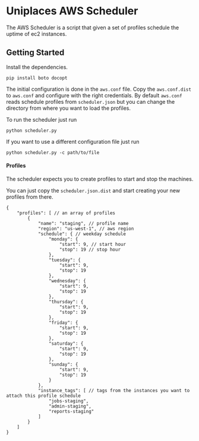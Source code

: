 # Uniplaces AWS Scheduler

The AWS Scheduler is a script that given a set of profiles schedule the uptime of ec2 instances.

## Getting Started

Install the dependencies.

    pip install boto docopt

The initial configuration is done in the `aws.conf` file. Copy the `aws.conf.dist`
to `aws.conf` and configure with the right credentials.
By default `aws.conf` reads schedule profiles from `scheduler.json` but you can change
the directory from where you want to load the profiles.

To run the scheduler just run

    python scheduler.py

If you want to use a different configuration file just run

    python scheduler.py -c path/to/file

#### Profiles

The scheduler expects you to create profiles to start and stop the machines.

You can just copy the `scheduler.json.dist` and start creating your new profiles from there.

```
{
    "profiles": [ // an array of profiles
        {
            "name": "staging", // profile name
            "region": "us-west-1", // aws region
            "schedule": { // weekday schedule
                "monday": {
                    "start": 9, // start hour
                    "stop": 19 // stop hour
                },
                "tuesday": {
                    "start": 9,
                    "stop": 19
                },
                "wednesday": {
                    "start": 9,
                    "stop": 19
                },
                "thursday": {
                    "start": 9,
                    "stop": 19
                },
                "friday": {
                    "start": 9,
                    "stop": 19
                },
                "saturday": {
                    "start": 9,
                    "stop": 19
                },
                "sunday": {
                    "start": 9,
                    "stop": 19
                }
            },
            "instance_tags": [ // tags from the instances you want to attach this profile schedule
                "jobs-staging",
                "admin-staging",
                "reports-staging"
            ]
        }
    ]
}
```

